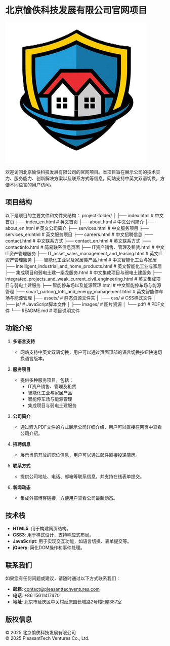 # 北京愉佚科技发展有限公司官网项目

![Logo](images/logo.png)

欢迎访问北京愉佚科技发展有限公司的官网项目。本项目旨在展示公司的技术实力、服务能力、创新解决方案以及联系方式等信息。网站支持中英文双语切换，方便不同语言的用户访问。

## 项目结构

以下是项目的主要文件和文件夹结构：
project-folder/
│
├── index.html                # 中文首页
├── index_en.html             # 英文首页
├── about.html                # 中文公司简介
├── about_en.html             # 英文公司简介
├── services.html             # 中文服务项目
├── services_en.html          # 英文服务项目
├── careers.html              # 中文招聘信息
├── contact.html              # 中文联系方式
├── contact_en.html           # 英文联系方式
├── contactinfo.html          # 简易联系信息页面
├── IT资产销售、管理及租赁.html   # 中文IT资产管理服务
├── IT_asset_sales_management_and_leasing.html  # 英文IT资产管理服务
├── 智能化工业以及家居类产品.html  # 中文智能化工业与家居
├── intelligent_industrial_and_home_products.html  # 英文智能化工业与家居
├── 集成项目和弱电土建一条龙服务.html  # 中文集成项目与弱电土建服务
├── integrated_projects_and_weak_current_civil_engineering.html  # 英文集成项目与弱电土建服务
├── 智能停车场以及能源管理.html  # 中文智能停车场与能源管理
├── smart_parking_lots_and_energy_management.html  # 英文智能停车场与能源管理
├── assets/                   # 静态资源文件夹
│   ├── css/                  # CSS样式文件
│   ├── js/                   # JavaScript脚本文件
│   ├── images/               # 图片资源
│   └── pdf/                  # PDF文件
└── README.md                 # 项目说明文件

## 功能介绍

1. **多语言支持**
   - 网站支持中英文双语切换，用户可以通过页面顶部的语言切换按钮快速切换语言版本。

2. **服务项目**
   - 提供多种服务项目，包括：
     - IT资产销售、管理及租赁
     - 智能化工业与家居产品
     - 智能停车场与能源管理
     - 集成项目与弱电土建服务

3. **公司简介**
   - 通过嵌入PDF文件的方式展示公司详细介绍，用户可以直接在网页中查看公司介绍。

4. **招聘信息**
   - 展示当前开放的职位信息，用户可以通过邮件直接投递简历。

5. **联系方式**
   - 提供公司地址、电话、邮箱等联系信息，并支持在线表单提交。

6. **新闻动态**
   - 集成外部博客链接，方便用户查看公司最新动态。

## 技术栈

- **HTML5**: 用于构建网页结构。
- **CSS3**: 用于样式设计，支持响应式布局。
- **JavaScript**: 用于实现交互功能，如语言切换、表单提交等。
- **jQuery**: 简化DOM操作和事件处理。

## 联系我们

如果您有任何问题或建议，请随时通过以下方式联系我们：

- **邮箱**: contact@pleasanttechventures.com
- **电话**: +86 15611417470
- **地址**: 北京市延庆区中关村延庆园长城路2号楼E座387室

## 版权信息

© 2025 北京愉佚科技发展有限公司  
© 2025 PleasantTech Ventures Co., Ltd.
